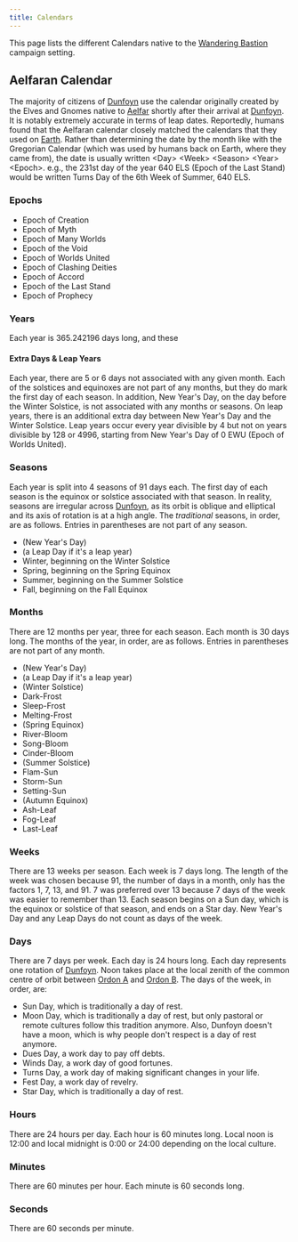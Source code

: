 ```yaml
---
title: Calendars
---
```


This page lists the different Calendars native to the [Wandering Bastion](../../index.md) campaign setting.

## Aelfaran Calendar

The majority of citizens of [Dunfoyn](../place/planet/ordon/dunfoyn.md) use the calendar originally created by the Elves and Gnomes native to [Aelfar](../place/planet/plaer/aelfar.md) shortly after their arrival at [Dunfoyn](../place/planet/ordon/dunfoyn.md). It is notably extremely accurate in terms of leap dates. Reportedly, humans found that the Aelfaran calendar closely matched the calendars that they used on [Earth](../place/plane/inner/matter/earth). Rather than determining the date by the month like with the Gregorian Calendar (which was used by humans back on Earth, where they came from), the date is usually written <Day\> <Week\> <Season\> <Year\> <Epoch\>. e.g., the 231st day of the year 640 ELS (Epoch of the Last Stand) would be written Turns Day of the 6th Week of Summer, 640 ELS. 

### Epochs


- Epoch of Creation
- Epoch of Myth
- Epoch of Many Worlds
- Epoch of the Void
- Epoch of Worlds United
- Epoch of Clashing Deities
- Epoch of Accord
- Epoch of the Last Stand
- Epoch of Prophecy

### Years

Each year is 365.242196 days long, and these

#### Extra Days & Leap Years

Each year, there are 5 or 6 days not associated with any given month. Each of the solstices and equinoxes are not part of any months, but they do mark the first day of each season. In addition, New Year's Day, on the day before the Winter Solstice, is not associated with any months or seasons. On leap years, there is an additional extra day between New Year's Day and the Winter Solstice. Leap years occur every year divisible by 4 but not on years divisible by 128 or 4996, starting from New Year's Day of 0 EWU (Epoch of Worlds United).

### Seasons

Each year is split into 4 seasons of 91 days each. The first day of each season is the equinox or solstice associated with that season. In reality, seasons are irregular across [Dunfoyn](../place/planet/ordon/dunfoyn.md), as its orbit is oblique and elliptical and its axis of rotation is at a high angle. The *traditional* seasons, in order, are as follows. Entries in parentheses are not part of any season.

- (New Year's Day)
- (a Leap Day if it's a leap year)
- Winter, beginning on the Winter Solstice
- Spring, beginning on the Spring Equinox
- Summer, beginning on the Summer Solstice
- Fall, beginning on the Fall Equinox

### Months

There are 12 months per year, three for each season. Each month is 30 days long. The months of the year, in order, are as follows. Entries in parentheses are not part of any month.

- (New Year's Day)
- (a Leap Day if it's a leap year)
- (Winter Solstice)
- Dark-Frost
- Sleep-Frost
- Melting-Frost
- (Spring Equinox)
- River-Bloom
- Song-Bloom
- Cinder-Bloom
- (Summer Solstice)
- Flam-Sun
- Storm-Sun
- Setting-Sun
- (Autumn Equinox)
- Ash-Leaf
- Fog-Leaf
- Last-Leaf

### Weeks

There are 13 weeks per season. Each week is 7 days long. The length of the week was chosen because 91, the number of days in a month, only has the factors 1, 7, 13, and 91. 7 was preferred over 13 because 7 days of the week was easier to remember than 13. Each season begins on a Sun day, which is the equinox or solstice of that season, and ends on a Star day. New Year's Day and any Leap Days do not count as days of the week.

### Days

There are 7 days per week. Each day is 24 hours long. Each day represents one rotation of [Dunfoyn](../place/planet/ordon/dunfoyn.md). Noon takes place at the local zenith of the common centre of orbit between [Ordon A](../place/planet/ordon/ordon-a.md) and [Ordon B](../place/planet/ordon/ordon-b.md). The days of the week, in order, are:

- Sun Day, which is traditionally a day of rest.
- Moon Day, which is traditionally a day of rest, but only pastoral or remote cultures follow this tradition anymore. Also, Dunfoyn doesn't have a moon, which is why people don't respect is a day of rest anymore.
- Dues Day, a work day to pay off debts.
- Winds Day, a work day of good fortunes.
- Turns Day, a work day of making significant changes in your life. 
- Fest Day, a work day of revelry.
- Star Day, which is traditionally a day of rest.

### Hours

There are 24 hours per day. Each hour is 60 minutes long. Local noon is 12:00 and local midnight is 0:00 or 24:00 depending on the local culture.

### Minutes

There are 60 minutes per hour. Each minute is 60 seconds long.

### Seconds

There are 60 seconds per minute.

